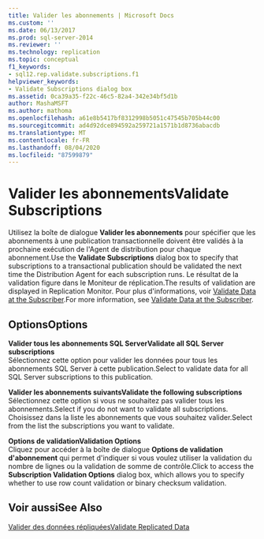 ```yaml
---
title: Valider les abonnements | Microsoft Docs
ms.custom: ''
ms.date: 06/13/2017
ms.prod: sql-server-2014
ms.reviewer: ''
ms.technology: replication
ms.topic: conceptual
f1_keywords:
- sql12.rep.validate.subscriptions.f1
helpviewer_keywords:
- Validate Subscriptions dialog box
ms.assetid: 0ca39a35-f22c-46c5-82a4-342e34bf5d1b
author: MashaMSFT
ms.author: mathoma
ms.openlocfilehash: a61e8b5417bf8312998b5051c47545b705b44c00
ms.sourcegitcommit: ad4d92dce894592a259721a1571b1d8736abacdb
ms.translationtype: MT
ms.contentlocale: fr-FR
ms.lasthandoff: 08/04/2020
ms.locfileid: "87599879"
---
```

# <a name="validate-subscriptions"></a><span data-ttu-id="aa3d1-102">Valider les abonnements</span><span class="sxs-lookup"><span data-stu-id="aa3d1-102">Validate Subscriptions</span></span>
  <span data-ttu-id="aa3d1-103">Utilisez la boîte de dialogue **Valider les abonnements** pour spécifier que les abonnements à une publication transactionnelle doivent être validés à la prochaine exécution de l'Agent de distribution pour chaque abonnement.</span><span class="sxs-lookup"><span data-stu-id="aa3d1-103">Use the **Validate Subscriptions** dialog box to specify that subscriptions to a transactional publication should be validated the next time the Distribution Agent for each subscription runs.</span></span> <span data-ttu-id="aa3d1-104">Le résultat de la validation figure dans le Moniteur de réplication.</span><span class="sxs-lookup"><span data-stu-id="aa3d1-104">The results of validation are displayed in Replication Monitor.</span></span> <span data-ttu-id="aa3d1-105">Pour plus d'informations, voir [Validate Data at the Subscriber](validate-data-at-the-subscriber.md).</span><span class="sxs-lookup"><span data-stu-id="aa3d1-105">For more information, see [Validate Data at the Subscriber](validate-data-at-the-subscriber.md).</span></span>  
  
## <a name="options"></a><span data-ttu-id="aa3d1-106">Options</span><span class="sxs-lookup"><span data-stu-id="aa3d1-106">Options</span></span>  
 <span data-ttu-id="aa3d1-107">**Valider tous les abonnements SQL Server**</span><span class="sxs-lookup"><span data-stu-id="aa3d1-107">**Validate all SQL Server subscriptions**</span></span>  
 <span data-ttu-id="aa3d1-108">Sélectionnez cette option pour valider les données pour tous les abonnements SQL Server à cette publication.</span><span class="sxs-lookup"><span data-stu-id="aa3d1-108">Select to validate data for all SQL Server subscriptions to this publication.</span></span>  
  
 <span data-ttu-id="aa3d1-109">**Valider les abonnements suivants**</span><span class="sxs-lookup"><span data-stu-id="aa3d1-109">**Validate the following subscriptions**</span></span>  
 <span data-ttu-id="aa3d1-110">Sélectionnez cette option si vous ne souhaitez pas valider tous les abonnements.</span><span class="sxs-lookup"><span data-stu-id="aa3d1-110">Select if you do not want to validate all subscriptions.</span></span> <span data-ttu-id="aa3d1-111">Choisissez dans la liste les abonnements que vous souhaitez valider.</span><span class="sxs-lookup"><span data-stu-id="aa3d1-111">Select from the list the subscriptions you want to validate.</span></span>  
  
 <span data-ttu-id="aa3d1-112">**Options de validation**</span><span class="sxs-lookup"><span data-stu-id="aa3d1-112">**Validation Options**</span></span>  
 <span data-ttu-id="aa3d1-113">Cliquez pour accéder à la boîte de dialogue **Options de validation d'abonnement** qui permet d'indiquer si vous voulez utiliser la validation du nombre de lignes ou la validation de somme de contrôle.</span><span class="sxs-lookup"><span data-stu-id="aa3d1-113">Click to access the **Subscription Validation Options** dialog box, which allows you to specify whether to use row count validation or binary checksum validation.</span></span>  
  
## <a name="see-also"></a><span data-ttu-id="aa3d1-114">Voir aussi</span><span class="sxs-lookup"><span data-stu-id="aa3d1-114">See Also</span></span>  
 [<span data-ttu-id="aa3d1-115">Valider des données répliquées</span><span class="sxs-lookup"><span data-stu-id="aa3d1-115">Validate Replicated Data</span></span>](validate-data-at-the-subscriber.md)  
  
  
